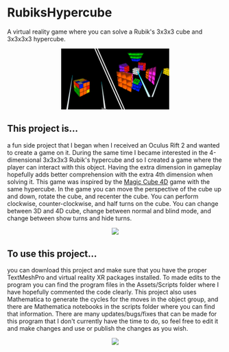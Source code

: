 # RubiksHypercube
A virtual reality game where you can solve a Rubik's 3x3x3 cube and 3x3x3x3 hypercube.

<p align="center">
<img src="IMG_2697.PNG" width="50%" class="center"/>
</p>

## This project is...
a fun side project that I began when I received an Oculus Rift 2 and wanted to create a game on it. During the same time I became interested in the 4-dimensional 3x3x3x3 Rubik's hypercube and so I created a game where the player can interact with this object. Having the extra dimension in gameplay hopefully adds better comprehension with the extra 4th dimension when solving it. This game was inspired by the [Magic Cube 4D](https://superliminal.com/cube/) game with the same hypercube. In the game you can move the perspective of the cube up and down, rotate the cube, and recenter the cube. You can perform clockwise, counter-clockwise, and half turns on the cube. You can change between 3D and 4D cube, change between normal and blind mode, and change between show turns and hide turns.

<p align="center">
<img src="e3912feeead583cea24607b32f6b0fea.mov" width="50%" class="center"/>
</p>

## To use this project...
you can download this project and make sure that you have the proper TextMeshPro and virtual reality XR packages installed. To made edits to the program you can find the program files in the Assets/Scripts folder where I have hopefully commented the code clearly. This project also uses Mathematica to generate the cycles for the moves in the object group, and there are Mathematica notebooks in the scripts folder where you can find that information. There are many updates/bugs/fixes that can be made for this program that I don't currently have the time to do, so feel free to edit it and make changes and use or publish the changes as you wish.

<p align="center">
<img src="e3912feeead583cea2607b32f6b0fea.mov" width="50%" class="center"/>
</p>
